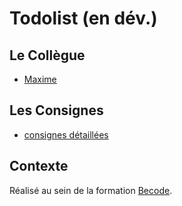 # Todolist (en dév.)

## Le Collègue

* [Maxime](https://github.com/Mdelcham)

## Les Consignes

* [consignes détaillées](https://github.com/becodeorg/Swartz-promo-3/tree/master/Projects/Todolist)

## Contexte

Réalisé au sein de la formation [Becode](http://www.becode.org/).
